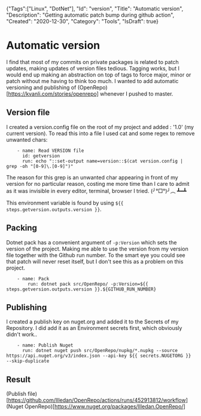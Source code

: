 {"Tags":["Linux", "DotNet"], "Id": "version", "Title": "Automatic version", "Description": "Getting automatic patch bump during github action", "Created": "2020-12-30", "Category": "Tools", "IsDraft": true}

# Automatic version

I find that most of my commits on private packages is related to patch updates, making updates of version files tedious. Tagging works, but I would end up making an abstraction on top of tags to force major, minor or patch without me having to think too much. I wanted to add automatic versioning and publishing of (OpenRepo)[https://kvanli.com/stories/openrepo] whenever I pushed to master.

## Version file

I created a version.config file on the root of my project and added : '1.0' (my current version). To read this into a file I used cat and some regex to remove unwanted chars:
```
    - name: Read VERSION file
      id: getversion
      run: echo "::set-output name=version::$(cat version.config | grep -oh "[0-9]\.[0-9]")"
```
The reason for this grep is an unwanted <FEFF> char appearing in front of my version for no particular reason, costing me more time than I care to admit as it was invisible in every editor, terminal, browser I tried. (╯°□°)╯︵ ┻━┻  

This environment variable is found by using `${{ steps.getversion.outputs.version }}`.

## Packing

Dotnet pack has a convenient argument of `-p:Version` which sets the version of the project. Making me able to use the version from my version file together with the Github run number. To the smart eye you could see that patch will never reset itself, but I don't see this as a problem on this project.

```
    - name: Pack
        run: dotnet pack src/OpenRepo/ -p:Version=${{ steps.getversion.outputs.version }}.${GITHUB_RUN_NUMBER}
```

## Publishing

I created a publish key on nuget.org and added it to the Secrets of my Repository. I did add it as an Environment secrets first, which obviously didn't work..

```
    - name: Publish Nuget
      run: dotnet nuget push src/OpenRepo/nupkg/*.nupkg --source https://api.nuget.org/v3/index.json --api-key ${{ secrets.NUGETORG }} --skip-duplicate
```

## Result

(Publish file)[https://github.com/Illedan/OpenRepo/actions/runs/452913812/workflow]
(Nuget OpenRepo)[https://www.nuget.org/packages/Illedan.OpenRepo/]